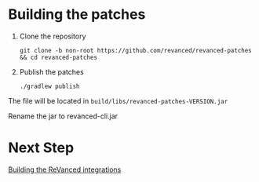 #  Building the patches
1. Clone the repository

   ```
   git clone -b non-root https://github.com/revanced/revanced-patches && cd revanced-patches   
   ```

2. Publish the patches

   ```
   ./gradlew publish
   ```

The file will be located in ```build/libs/revanced-patches-VERSION.jar```

Rename the jar to revanced-cli.jar

# Next Step

 [Building the ReVanced integrations](building-Revanced-integrations.md)
